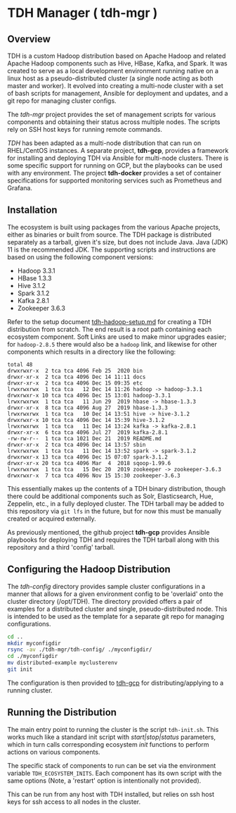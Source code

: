 TDH Manager ( tdh-mgr )
=======================

## Overview

TDH is a custom Hadoop distribution based on Apache Hadoop and related
Apache Hadoop components such as Hive, HBase, Kafka, and Spark. It was
created to serve as a local development environment running native on a 
linux host as a pseudo-distributed cluster (a single node acting as both 
master and worker).  It evolved into creating a multi-node cluster with a 
set of bash scripts for management, Ansible for deployment and updates, 
and a git repo for managing cluster configs.

The *tdh-mgr* project provides the set of management scripts for various
components and obtaining their status across multiple nodes. The scripts
rely on SSH host keys for running remote commands.

*TDH* has been adapted as a multi-node distribution that can run on
RHEL/CentOS instances.  A separate project, **tdh-gcp**, provides a 
framework for installing and deploying TDH via Ansible for multi-node 
clusters. There is some specific support for running on GCP, but the 
playbooks can be used with any environment. The project **tdh-docker** 
provides a set of container specifications for supported monitoring 
services such as Prometheus and Grafana.

## Installation

The ecosystem is built using packages from the various Apache projects,
either as binaries or built from source. The TDH package is distributed
separately as a tarball, given it's size, but does not include Java. 
Java (JDK) 11 is the recommended JDK.  The supporting scripts and 
instructions are based on using the following component versions:

- Hadoop    3.3.1
- HBase     1.3.3
- Hive      3.1.2
- Spark     3.1.2
- Kafka     2.8.1
- Zookeeper 3.6.3


Refer to the setup document [tdh-hadoop-setup.md](docs/tdh-hadoop-setup.md) 
for creating a TDH distribution from scratch. The end result is a root path 
containing each ecosystem component.  Soft Links are used to make minor upgrades 
easier; for `hadoop-2.8.5` there would also be a `hadoop` link, and likewise 
for other components which results in a directory like the following:
```
total 48
drwxrwxr-x  2 tca tca 4096 Feb 25  2020 bin
drwxr-xr-x  2 tca tca 4096 Dec 14 11:11 docs
drwxr-xr-x  2 tca tca 4096 Dec 15 09:35 etc
lrwxrwxrwx  1 tca tca   12 Dec 14 11:26 hadoop -> hadoop-3.3.1
drwxrwxr-x 10 tca tca 4096 Dec 15 13:01 hadoop-3.3.1
lrwxrwxrwx  1 tca tca   11 Jun 29  2019 hbase -> hbase-1.3.3
drwxr-xr-x  8 tca tca 4096 Aug 27  2019 hbase-1.3.3
lrwxrwxrwx  1 tca tca   10 Dec 14 13:51 hive -> hive-3.1.2
drwxrwxr-x 10 tca tca 4096 Dec 14 15:39 hive-3.1.2
lrwxrwxrwx  1 tca tca   11 Dec 14 13:24 kafka -> kafka-2.8.1
drwxr-xr-x  6 tca tca 4096 Jul 27  2019 kafka-2.8.1
-rw-rw-r--  1 tca tca 1021 Dec 21  2019 README.md
drwxr-xr-x  2 tca tca 4096 Dec 14 13:57 sbin
lrwxrwxrwx  1 tca tca   11 Dec 14 13:52 spark -> spark-3.1.2
drwxrwxr-x 13 tca tca 4096 Dec 15 07:07 spark-3.1.2
drwxr-xr-x 20 tca tca 4096 Mar  4  2018 sqoop-1.99.6
lrwxrwxrwx  1 tca tca   15 Dec 20  2019 zookeeper -> zookeeper-3.6.3
drwxrwxr-x  7 tca tca 4096 Nov 15 15:30 zookeeper-3.6.3
```

This essentially makes up the contents of a TDH binary distribution, though 
there could be additional components such as Solr, Elasticsearch, Hue, 
Zeppelin, etc., in a fully deployed cluster. The TDH tarball may be added 
to this repository via `git lfs` in the future, but for now this must be 
manually created or acquired externally.

As previously mentioned, the github project **tdh-gcp** provides Ansible
playbooks for deploying TDH and requires the TDH tarball along with this 
repository and a third 'config' tarball.


## Configuring the Hadoop Distribution

The *tdh-config* directory provides sample cluster configurations in a 
manner that allows for a given environment config to be 'overlaid' onto the 
cluster directory (/opt/TDH). The directory provided offers a pair of 
examples for a distributed cluster and single, pseudo-distributed node. 
This is intended to be used as the template for a separate git repo for
managing configurations.
```bash
cd ..
mkdir myconfigdir
rsync -av ./tdh-mgr/tdh-config/ ./myconfigdir/
cd ./myconfigdir
mv distributed-example myclusterenv
git init
```

The configuration is then provided to [tdh-gcp](https://github.com/tcarland/tdh-gcp) 
for distributing/applying to a running cluster.


## Running the Distribution

The main entry point to running the cluster is the script `tdh-init.sh`.
This works much like a standard init script with *start|stop|status* parameters,
which in turn calls corresponding ecosystem *init* functions to perform actions
on various components.  

The specific stack of components to run can be set via the environment
variable `TDH_ECOSYSTEM_INITS`. Each component has its own script with the
same options (Note, a 'restart' option is intentionally not provided).

This can be run from any host with TDH installed, but relies on ssh host 
keys for ssh access to all nodes in the cluster.

